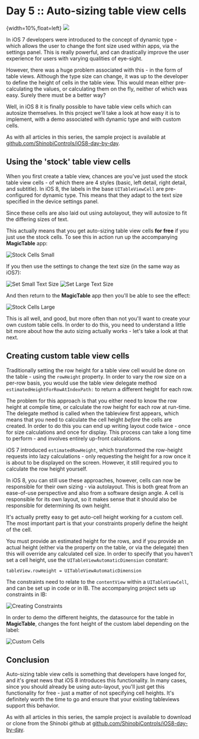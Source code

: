 # Day 5 :: Auto-sizing table view cells

{width=10%,float=left}
![](images/05/thumbnail.png)

In iOS 7 developers were introduced to the concept of dynamic type - which allows
the user to change the font size used within apps, via the settings panel. This
is really powerful, and can drastically improve the user experience for users
with varying qualities of eye-sight.

However, there was a huge problem associated with this - in the form of table
views. Although the type size can change, it was up to the developer to
define the height of cells in the table view. This would mean either
pre-calculating the values, or calculating them on the fly, neither of which was
easy. Surely there must be a better way?

Well, in iOS 8 it is finally possible to have table view cells which can autosize
themselves. In this project we'll take a look at how easy it is to implement,
with a demo associated with dynamic type and with custom cells.

As with all articles in this series, the sample project is available at
[github.com/ShinobiControls/iOS8-day-by-day](https://github.com/ShinobiControls/iOS8-day-by-day).

## Using the 'stock' table view cells

When you first create a table view, chances are you've just used the stock
table view cells - of which there are 4 styles (basic, left detail, right detail,
and subtitle). In iOS 8, the labels in the base `UITableViewCell` are pre-configured
for dynamic type. This means that they adapt to the text size specified in the
device settings panel.

Since these cells are also laid out using autolayout, they will autosize to fit
the differing sizes of text.

This actually means that you get auto-sizing table view cells __for free__ if you
just use the stock cells. To see this in action run up the accompanying
__MagicTable__ app:

![Stock Cells Small](images/05/stock_small.png)

If you then use the settings to change the text size (in the same way as iOS7):

![Set Small Text Size](images/05/set_small_text.png)
![Set Large Text Size](images/05/set_large_text.png)

And then return to the __MagicTable__ app then you'll be able to see the effect:

![Stock Cells Large](images/05/stock_large.png)

This is all well, and good, but more often than not you'll want to create your
own custom table cells. In order to do this, you need to understand a little bit
more about how the auto sizing actually works - let's take a look at that next.

## Creating custom table view cells

Traditionally setting the row height for a table view cell would be done on the
table - using the `rowHeight` property. In order to vary the row size on a per-row
basis, you would use the table view delegate method `estimatedHeightForRowAtIndexPath:`
to return a different height for each row.

The problem for this approach is that you either need to know the row height at
compile time, or calculate the row height for each row at run-time. The delegate
method is called when the tableview first appears, which means that you need to
calculate the cell height _before_ the cells are created. In order to do this you
can end up writing layout code twice - once for size calculations and once for
display. This process can take a long time to perform - and involves entirely
up-front calculations.

iOS 7 introduced `estimatedRowHeight`, which transformed the row-height requests
into lazy calculations - only requesting the height for a row once it is about to
be displayed on the screen. However, it still required you to calculate the row
height yourself.

In iOS 8, you can still use these approaches, however, cells can now be responsible
for their own sizing - via autolayout. This is both great from an ease-of-use
perspective and also from a software design angle. A cell is responsible for its
own layout, so it makes sense that it should also be responsible for determining
its own height.

It's actually pretty easy to get auto-cell height working for a custom cell. The
most important part is that your constraints properly define the height of the
cell.

You must provide an estimated height for the rows, and if you provide an actual
height (either via the property on the table, or via the delegate) then this will
override any calculated cell size. In order to specify that you haven't set a cell
height, use the `UITableViewAutomaticDimension` constant:

    tableView.rowHeight = UITableViewAutomaticDimension

The constraints need to relate to the `contentView` within a `UITableViewCell`,
and can be set up in code or in IB. The accompanying project sets up constraints
in IB:

![Creating Constraints](images/05/creating_constraints.png)

In order to demo the different heights, the datasource for the table in
__MagicTable__, changes the font height of the custom label depending on the
label:

![Custom Cells](images/05/custom_cells.png)


## Conclusion

Auto-sizing table view cells is something that developers have longed for, and
it's great news that iOS 8 introduces this functionality. In many cases, since
you should already be using auto-layout, you'll just get this functionality for
free - just a matter of not specifying cell heights. It's definitely worth the
time to go and ensure that your existing tableviews support this behavior.

As with all articles in this series, the sample project is available to download 
or clone from the Shinobi github at
[github.com/ShinobiControls/iOS8-day-by-day](https://github.com/ShinobiControls/iOS8-day-by-day).
